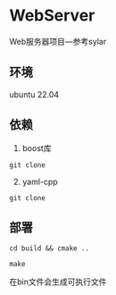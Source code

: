 # WebServer
Web服务器项目—参考sylar

## 环境
ubuntu 22.04 

## 依赖
1. boost库
```
git clone 
```
2. yaml-cpp
```
git clone
```


## 部署
```
cd build && cmake ..
```
```
make
```
在bin文件会生成可执行文件

